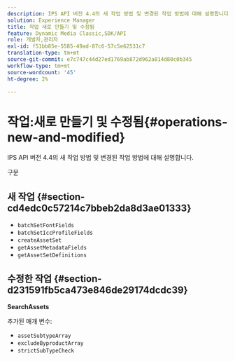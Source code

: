```yaml
---
description: IPS API 버전 4.4의 새 작업 방법 및 변경된 작업 방법에 대해 설명합니다.
solution: Experience Manager
title: 작업 새로 만들기 및 수정됨
feature: Dynamic Media Classic,SDK/API
role: 개발자,관리자
exl-id: f51bb85e-5585-49ad-87c6-57c5e62531c7
translation-type: tm+mt
source-git-commit: e7c747c44d27ed1769ab872d962a814d80c0b345
workflow-type: tm+mt
source-wordcount: '45'
ht-degree: 2%

---
```


# 작업:새로 만들기 및 수정됨{#operations-new-and-modified}

IPS API 버전 4.4의 새 작업 방법 및 변경된 작업 방법에 대해 설명합니다.

구문

## 새 작업 {#section-cd4edc0c57214c7bbeb2da8d3ae01333}

* `batchSetFontFields`
* `batchSetIccProfileFields`
* `createAssetSet`
* `getAssetMetadataFields`
* `getAssetSetDefinitions`

## 수정한 작업 {#section-d231591fb5ca473e846de29174dcdc39}

**SearchAssets**

추가된 매개 변수:

* `assetSubtypeArray`
* `excludeByproductArray`
* `strictSubTypeCheck`

